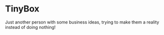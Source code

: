 # TinyBox
Just another person with some business ideas, trying to make them a reality instead of doing nothing!
